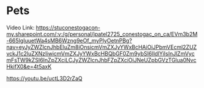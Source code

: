 # Pets

Video Link: https://stuconestogacon-my.sharepoint.com/:v:/g/personal/jpatel2725_conestogac_on_ca/EVm3b2M-665IgIuuetWa4sMB6Wzng9eOf_myPlyOetnPBg?nav=eyJyZWZlcnJhbEluZm8iOnsicmVmZXJyYWxBcHAiOiJPbmVEcml2ZUZvckJ1c2luZXNzIiwicmVmZXJyYWxBcHBQbGF0Zm9ybSI6IldlYiIsInJlZmVycmFsTW9kZSI6InZpZXciLCJyZWZlcnJhbFZpZXciOiJNeUZpbGVzTGlua0NvcHkifX0&e=4t5axK


https://youtu.be/uctL3D2rZaQ
